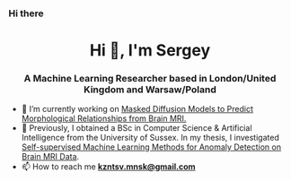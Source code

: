 ### Hi there

<h1 align="center">Hi 👋, I'm Sergey</h1>
<h3 align="center">A Machine Learning Researcher based in London/United Kingdom and Warsaw/Poland</h3>

- 🔭 I’m currently working on [Masked Diffusion Models to Predict Morphological Relationships from Brain MRI.](https://github.com/iamkzntsv/masked-diffusion-mri)
- 🌱 Previously, I obtained a BSc in Computer Science & Artificial Intelligence from the University of Sussex. In my thesis, I investigated [Self-supervised Machine Learning Methods for Anomaly Detection on Brain MRI Data](https://github.com/iamkzntsv/self-supervised-learning-mri).
- 📫 How to reach me **kzntsv.mnsk@gmail.com**
